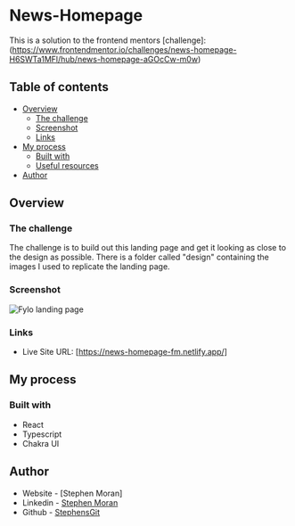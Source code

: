 # News-Homepage

This is a solution to the frontend mentors [challenge]: (https://www.frontendmentor.io/challenges/news-homepage-H6SWTa1MFl/hub/news-homepage-aGOcCw-m0w)

## Table of contents

- [Overview](#overview)
  - [The challenge](#the-challenge)
  - [Screenshot](#screenshot)
  - [Links](#links)
- [My process](#my-process)
  - [Built with](#built-with)
  - [Useful resources](#useful-resources)
- [Author](#author)

## Overview

### The challenge

The challenge is to build out this landing page and get it looking as close to the design as possible. 
There is a folder called "design" containing the images I used to replicate the landing page.


### Screenshot
![Fylo landing page](https://user-images.githubusercontent.com/45046901/129782219-86668e16-3c49-4588-9607-1c3f1cf1cc0b.png)

### Links

- Live Site URL: [https://news-homepage-fm.netlify.app/]

## My process

### Built with

- React
- Typescript
- Chakra UI

## Author

- Website - [Stephen Moran]
- Linkedin - [Stephen Moran](https://www.linkedin.com/in/stephen-moran-/)
- Github - [StephensGit](https://github.com/StephensGit)
